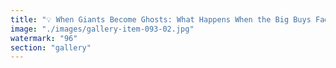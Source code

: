 ```yaml
---
title: "💡 When Giants Become Ghosts: What Happens When the Big Buys Fade Into Noise?<br /><br />In crypto, we’re used to watching for the whales—Tether minting, strategy funds moving, the big buys that used to ripple through markets. But what happens when their size barely stirs the surface?<br /><br />We’re seeing a new phase: massive buys from Strategy and Tether increasingly absorbed with little price impact. The narrative has moved from “watch the whale” to “the pool is too deep.” Liquidity, scale, and expectation have shifted the resonance. <br /><br />Is this systemic maturity… or a sign of signal decay? When even the biggest players can’t move the needle, the old indicators go silent. Progress, or warning?<br /><br /><br />#CryptoMarkets <br />#Liquidity <br />#Tether <br />#MarketDynamics <br />#SignalEcology"
image: "./images/gallery-item-093-02.jpg"
watermark: "96"
section: "gallery"
---
```

